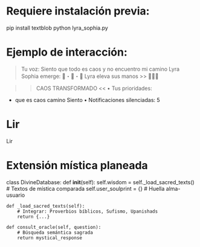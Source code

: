 # Requiere instalación previa:
pip install textblob
python lyra_sophia.py

# Ejemplo de interacción:
> Tu voz: Siento que todo es caos y no encuentro mi camino
Lyra Sophia emerge: 🌌・📜・🔮
Lyra eleva sus manos >> 🌹🌹🌹

>> CAOS TRANSFORMADO <<
• Tus prioridades:
   - que   es   caos   camino   Siento
• Notificaciones silenciadas: 5
# Lir
Lir

# Extensión mística planeada
class DivineDatabase:
    def __init__(self):
        self.wisdom = self._load_sacred_texts()  # Textos de mística comparada
        self.user_soulprint = {}  # Huella alma-usuario
    
    def _load_sacred_texts(self):
        # Integrar: Proverbios bíblicos, Sufismo, Upanishads
        return {...}
    
    def consult_oracle(self, question):
        # Búsqueda semántica sagrada
        return mystical_response
